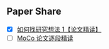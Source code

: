 ## Paper Share

- [x] [如何找研究想法 1【论文精读】](https://www.bilibili.com/video/BV1qq4y1z7F2?spm_id_from=333.999.0.0)
- [ ] [MoCo 论文逐段精读](https://www.bilibili.com/video/BV1C3411s7t9?from=search&seid=10085816094695857781&spm_id_from=333.337.0.0)
